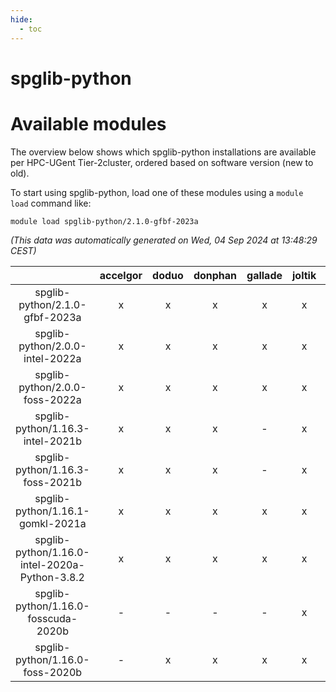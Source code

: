 ```yaml
---
hide:
  - toc
---
```


spglib-python
=============

# Available modules


The overview below shows which spglib-python installations are available per HPC-UGent Tier-2cluster, ordered based on software version (new to old).

To start using spglib-python, load one of these modules using a `module load` command like:

```shell
module load spglib-python/2.1.0-gfbf-2023a
```

*(This data was automatically generated on Wed, 04 Sep 2024 at 13:48:29 CEST)*  

| |accelgor|doduo|donphan|gallade|joltik|shinx|skitty|
| :---: | :---: | :---: | :---: | :---: | :---: | :---: | :---: |
|spglib-python/2.1.0-gfbf-2023a|x|x|x|x|x|x|x|
|spglib-python/2.0.0-intel-2022a|x|x|x|x|x|-|x|
|spglib-python/2.0.0-foss-2022a|x|x|x|x|x|-|x|
|spglib-python/1.16.3-intel-2021b|x|x|x|-|x|-|x|
|spglib-python/1.16.3-foss-2021b|x|x|x|-|x|-|x|
|spglib-python/1.16.1-gomkl-2021a|x|x|x|x|x|-|x|
|spglib-python/1.16.0-intel-2020a-Python-3.8.2|x|x|x|x|x|-|x|
|spglib-python/1.16.0-fosscuda-2020b|-|-|-|-|x|-|-|
|spglib-python/1.16.0-foss-2020b|-|x|x|x|x|-|x|
